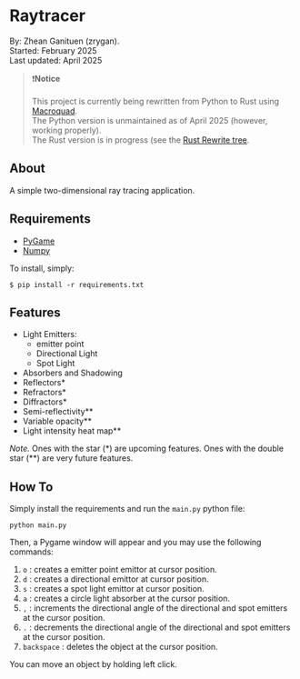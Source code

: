 # Raytracer

By: Zhean Ganituen (zrygan). <br>
Started: February 2025 <br>
Last updated: April 2025 <br>

>❗**Notice** <br> <br>
> This project is currently being rewritten from Python to Rust using [Macroquad](https://macroquad.rs/). <br>
> The Python version is unmaintained as of April 2025 (however, working properly). <br>
> The Rust version is in progress (see the [Rust Rewrite tree](https://github.com/zrygan/Raytracer/tree/rust-rewrite/src). <br>

## About

A simple two-dimensional ray tracing application.

## Requirements

* [PyGame](https://www.pygame.org/)
* [Numpy](https://numpy.org/)

To install, simply:
```
$ pip install -r requirements.txt
```

## Features
* Light Emitters:
    * emitter point
    * Directional Light
    * Spot Light
* Absorbers and Shadowing
* Reflectors*
* Refractors*
* Diffractors*
* Semi-reflectivity**
* Variable opacity**
* Light intensity heat map**

*Note.* Ones with the star (*) are upcoming features. Ones with the double star (**) are very future features.

## How To
Simply install the requirements and run the `main.py` python file:
```
python main.py
```

Then, a Pygame window will appear and you may use the following commands:
1. `o` : creates a emitter point emittor at cursor position.
2. `d` : creates a directional emittor at cursor position.
3. `s` : creates a spot light emittor at cursor position.
4. `a` : creates a circle light absorber at the cursor position.
5. `,` : increments the directional angle of the directional and spot emitters at the cursor position.
6. `.` : decrements the directional angle of the directional and spot emitters at the cursor position.
7. `backspace` : deletes the object at the cursor position.
 
You can move an object by holding left click.
